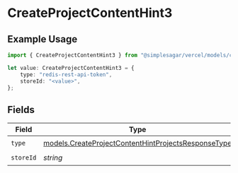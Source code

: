 # CreateProjectContentHint3

## Example Usage

```typescript
import { CreateProjectContentHint3 } from "@simplesagar/vercel/models/createprojectop.js";

let value: CreateProjectContentHint3 = {
    type: "redis-rest-api-token",
    storeId: "<value>",
};
```

## Fields

| Field                                                                                                            | Type                                                                                                             | Required                                                                                                         | Description                                                                                                      |
| ---------------------------------------------------------------------------------------------------------------- | ---------------------------------------------------------------------------------------------------------------- | ---------------------------------------------------------------------------------------------------------------- | ---------------------------------------------------------------------------------------------------------------- |
| `type`                                                                                                           | [models.CreateProjectContentHintProjectsResponseType](../models/createprojectcontenthintprojectsresponsetype.md) | :heavy_check_mark:                                                                                               | N/A                                                                                                              |
| `storeId`                                                                                                        | *string*                                                                                                         | :heavy_check_mark:                                                                                               | N/A                                                                                                              |